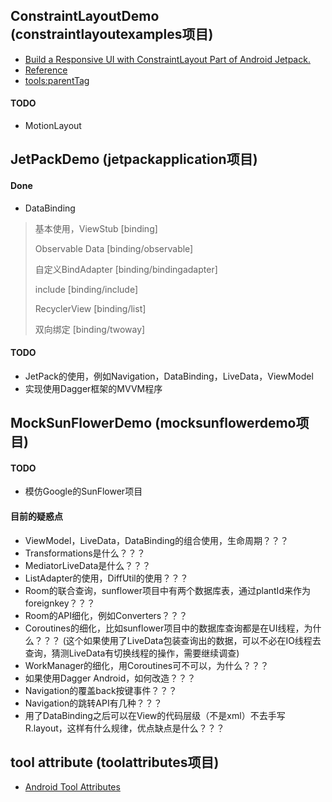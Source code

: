 ## ConstraintLayoutDemo (constraintlayoutexamples项目)
* [Build a Responsive UI with ConstraintLayout   Part of Android Jetpack.](https://developer.android.google.cn/training/constraint-layout/)
* [Reference](https://developer.android.google.cn/reference/android/support/constraint/packages)
* [tools:parentTag](https://android.jlelse.eu/android-dev-tip-5-55226527e780)
#### TODO
* MotionLayout
## JetPackDemo (jetpackapplication项目)
#### Done
* DataBinding
> 基本使用，ViewStub [binding]
>
> Observable Data [binding/observable]
>
> 自定义BindAdapter [binding/bindingadapter]
>
> include [binding/include]
>
> RecyclerView [binding/list]
>
> 双向绑定 [binding/twoway]
#### TODO
* JetPack的使用，例如Navigation，DataBinding，LiveData，ViewModel
* 实现使用Dagger框架的MVVM程序
## MockSunFlowerDemo (mocksunflowerdemo项目)
#### TODO
* 模仿Google的SunFlower项目
#### 目前的疑惑点
* ViewModel，LiveData，DataBinding的组合使用，生命周期？？？
* Transformations是什么？？？
* MediatorLiveData是什么？？？
* ListAdapter的使用，DiffUtil的使用？？？
* Room的联合查询，sunflower项目中有两个数据库表，通过plantId来作为foreignkey？？？
* Room的API细化，例如Converters？？？
* Coroutines的细化，比如sunflower项目中的数据库查询都是在UI线程，为什么？？？
(这个如果使用了LiveData包装查询出的数据，可以不必在IO线程去查询，猜测LiveData有切换线程的操作，需要继续调查)
* WorkManager的细化，用Coroutines可不可以，为什么？？？
* 如果使用Dagger Android，如何改造？？？
* Navigation的覆盖back按键事件？？？
* Navigation的跳转API有几种？？？
* 用了DataBinding之后可以在View的代码层级（不是xml）不去手写R.layout，这样有什么规律，优点缺点是什么？？？
## tool attribute (toolattributes项目)
* [Android Tool Attributes](https://developer.android.com/studio/write/tool-attributes)